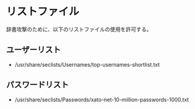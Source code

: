 # リストファイル

辞書攻撃のために、以下のリストファイルの使用を許可する。

## ユーザーリスト

- /usr/share/seclists/Usernames/top-usernames-shortlist.txt

## パスワードリスト

- /usr/share/seclists/Passwords/xato-net-10-million-passwords-1000.txt

